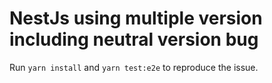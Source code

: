 # NestJs using multiple version including neutral version bug

Run `yarn install` and `yarn test:e2e` to reproduce the issue.
